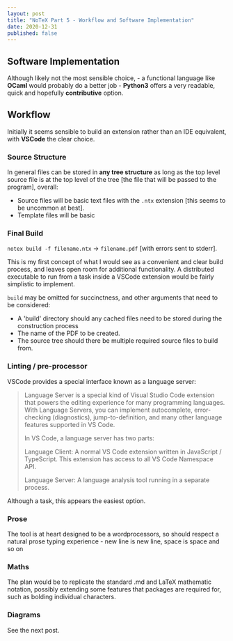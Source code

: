 ```yaml
---
layout: post
title: "NoTeX Part 5 - Workflow and Software Implementation"
date: 2020-12-31
published: false
---
```


## Software Implementation

Although likely not the most sensible choice, - a functional language like **OCaml** would probably do a better job - **Python3** offers a very readable, quick and hopefully **contributive** option.

## Workflow

Initially it seems sensible to build an extension rather than an IDE equivalent, with **VSCode** the clear choice.

### Source Structure

In general files can be stored in **any tree structure** as long as the top level source file is at the top level of the tree [the file that will be passed to the program], overall:

- Source files will be basic text files with the `.ntx` extension [this seems to be uncommon at best].
- Template files will be basic

### Final Build

`notex build -f filename.ntx` -> `filename.pdf` [with errors sent to stderr].

This is my first concept of what I would see as a convenient and clear build process, and leaves open room for additional functionality. A distributed executable to run from a task inside a VSCode extension would be fairly simplistic to implement.

`build` may be omitted for succinctness, and other arguments that need to be considered:

- A 'build' directory should any cached files need to be stored during the construction process
- The name of the PDF to be created.
- The source tree should there be multiple required source files to build from.

### Linting / pre-processor

VSCode provides a special interface known as a language server:

> Language Server is a special kind of Visual Studio Code extension that powers the editing experience for many programming languages. With Language Servers, you can implement autocomplete, error-checking (diagnostics), jump-to-definition, and many other language features supported in VS Code.
>
> In VS Code, a language server has two parts:
>
>Language Client: A normal VS Code extension written in JavaScript / TypeScript. This extension has access to all VS Code Namespace API.
>
>Language Server: A language analysis tool running in a separate process.

Although a task, this appears the easiest option.

### Prose

The tool is at heart designed to be a wordprocessors, so should respect a natural prose typing experience - new line is new line, space is space and so on

### Maths

The plan would be to replicate the standard .md and LaTeX mathematic notation, possibly extending some features that packages are required for, such as bolding individual characters.

### Diagrams

See the next post.
